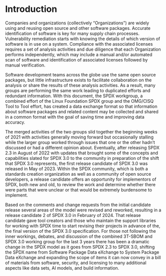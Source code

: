 # Introduction

Companies and organizations (collectively “Organizations”) are widely using and
reusing open source and other software packages. Accurate identification of
software is key for many supply chain processes. Vulnerability remediation
starts with knowing the details of which version of software is in use on a
system. Compliance with the associated licenses requires a set of analysis
activities and due diligence that each Organization performs independently,
which may include a manual and/or automated scan of software and identification
of associated licenses followed by manual verification.

Software development teams across the globe use the same open source packages,
but little infrastructure exists to facilitate collaboration on the analysis or
share the results of these analysis activities. As a result, many groups are
performing the same work leading to duplicated efforts and redundant
information. With this document, the SPDX workgroup, a combined effort of the
Linux Foundation SPDX group and the OMG/CISQ Tool to Tool effort, has created a
data exchange format so that information about software packages and related
content may be collected and shared in a common format with the goal of saving
time and improving data accuracy.

The merged activities of the two groups slid together the beginning weeks of
2021 with activities generally moving forward but occasionally stalling while
the larger group worked through issues that one or the other hadn’t discussed
or had a different opinion about. Eventually, after releasing SPDX 2.3 in
August of 2022 with updates that brought some of the concepts and capabilities
slated for SPDX 3.0 to the community in preparation of the shift that SPDX 3.0
represents, the first release candidate of SPDX 3.0 was released in May of
2023. Within the SPDX community, which is both a standards creation
organization as well as a community of open source developers, a release
candidate offers an opportunity for implementors of SPDX, both new and old, to
review the work and determine whether there were parts that were unclear or
that would be extremely burdensome to implement.

Based on the comments and change requests from the initial candidate release
several areas of the model were revised and reworked, resulting in a release
candidate 2 of SPDX 3.0 in February of 2024. That release candidate gave tool
creators and those who maintain the support libraries for working with SPDX
time to start revising their projects in advance of the, the final version of
the SPDX 3.0 specification. For those not following the inner workings,
debates, and discussion of the combined 3T-SBOM and SPDX 3.0 working group for
the last 3 years there has been a dramatic change in the SPDX model as it goes
from SPDX 2.3 to SPDX 3.0, shifting the SPDX name from Software Package Data
eXchange to System Package Data eXchange and expanding the scope of items it
can now convey in a bill of materials from software, security, and licensing to
many additional aspects like data sets, AI models, and build information.

